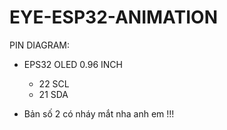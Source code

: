 # EYE-ESP32-ANIMATION

PIN DIAGRAM:
  - EPS32    OLED 0.96 INCH
    + 22          SCL
    + 21          SDA

- Bản số 2 có nháy mắt nha anh em !!!
